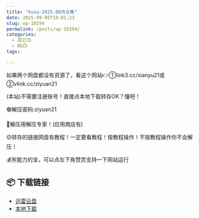 ```yaml
---
title: "kuzu-2025.08月合集"
date: 2025-09-05T18:01:23
slug: wp-10294
permalink: /posts/wp-10294/
categories:
  - 其它📺
  - BG📺
tags:

---
```


如果两个网盘都没有资源了，看这个网站👉①link3.cc/xianyu21或②vlink.cc/ziyuan21

(本站)不需要注册账号！直接点本地下载转存OK？懂吧！

🟢解压密码:ziyuan21

🔵解压用解压专家！(应用商店有)

🟡转存的链接网盘有教程！一定要看教程！按教程操作！不按教程操作你不会解压！

💰🈶能力的宝，可以点左下角赞赏支持一下网站运行

## 📦 下载链接
- [迅雷云盘](https://blziyuan21.com/pay-download/10294?key=9e3938dc4a&down_id=0)
- [本地下载](https://blziyuan21.com/pay-download/10294?key=9e3938dc4a&down_id=1)

